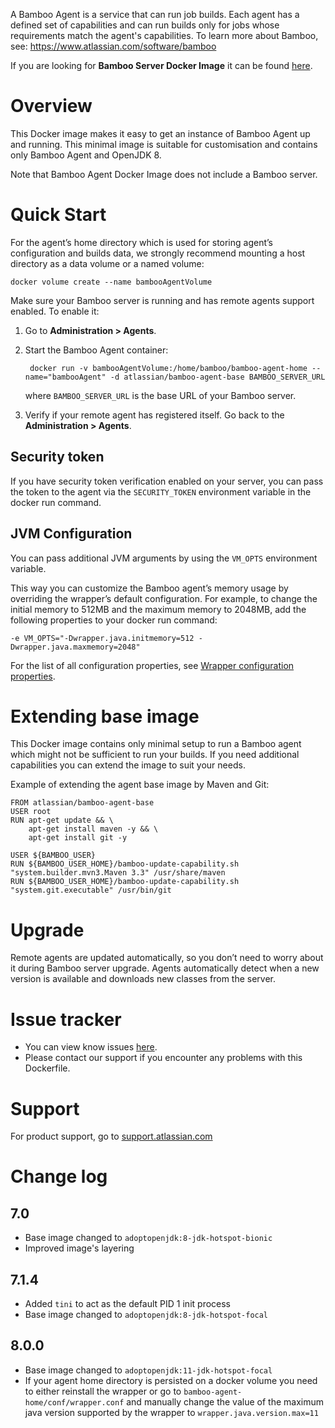 A Bamboo Agent is a service that can run job builds. Each agent has a defined set of capabilities and can run builds only for jobs whose requirements match the agent's capabilities.
To learn more about Bamboo, see: https://www.atlassian.com/software/bamboo

If you are looking for **Bamboo Server Docker Image** it can be found [here](https://hub.docker.com/r/atlassian/bamboo-server/).

# Overview

This Docker image makes it easy to get an instance of Bamboo Agent up and running. This minimal image is suitable for customisation and contains only Bamboo Agent and OpenJDK 8.

Note that Bamboo Agent Docker Image does not include a Bamboo server.

# Quick Start

For the agent’s home directory which is used for storing agent’s configuration and builds data, we strongly recommend mounting a host directory as a data volume or a named volume:

    docker volume create --name bambooAgentVolume

Make sure your Bamboo server is running and has remote agents support enabled. To enable it:

1. Go to **Administration > Agents**.
2. Start the Bamboo Agent container:

        docker run -v bambooAgentVolume:/home/bamboo/bamboo-agent-home --name="bambooAgent" -d atlassian/bamboo-agent-base BAMBOO_SERVER_URL

    where `BAMBOO_SERVER_URL` is the base URL of your Bamboo server.

3. Verify if your remote agent has registered itself. Go back to the **Administration > Agents**.

## Security token

If you have security token verification enabled on your server, you can pass the token to the agent via the `SECURITY_TOKEN` environment variable in the docker run command.

## JVM Configuration

You can pass additional JVM arguments by using the `VM_OPTS` environment variable.

This way you can customize the Bamboo agent’s memory usage by overriding the wrapper’s default configuration. For example, to change the initial memory to 512MB and the maximum memory to 2048MB, add the following properties to your docker run command:

`-e VM_OPTS="-Dwrapper.java.initmemory=512 -Dwrapper.java.maxmemory=2048"`

For the list of all configuration properties, see [Wrapper configuration properties](https://wrapper.tanukisoftware.com/doc/english/properties.html).

# Extending base image

This Docker image contains only minimal setup to run a Bamboo agent which might not be sufficient to run your builds. If you need additional capabilities you can extend the image to suit your needs.

Example of extending the agent base image by Maven and Git:

    FROM atlassian/bamboo-agent-base
    USER root
    RUN apt-get update && \
        apt-get install maven -y && \
        apt-get install git -y
        
    USER ${BAMBOO_USER}
    RUN ${BAMBOO_USER_HOME}/bamboo-update-capability.sh "system.builder.mvn3.Maven 3.3" /usr/share/maven
    RUN ${BAMBOO_USER_HOME}/bamboo-update-capability.sh "system.git.executable" /usr/bin/git

# Upgrade

Remote agents are updated automatically, so you don’t need to worry about it during Bamboo server upgrade. Agents automatically detect when a new version is available and downloads new classes from the server.

# Issue tracker

* You can view know issues [here](https://jira.atlassian.com/projects/BAM/issues/filter=allissues).
* Please contact our support if you encounter any problems with this Dockerfile.

# Support

For product support, go to [support.atlassian.com](https://support.atlassian.com/)

# Change log

## 7.0

* Base image changed to `adoptopenjdk:8-jdk-hotspot-bionic`
* Improved image's layering

## 7.1.4

* Added `tini` to act as the default PID 1 init process
* Base image changed to `adoptopenjdk:8-jdk-hotspot-focal`

## 8.0.0
* Base image changed to `adoptopenjdk:11-jdk-hotspot-focal`
* If your agent home directory is persisted on a docker volume you need to either reinstall the wrapper or go to `bamboo-agent-home/conf/wrapper.conf` and manually change the value of the maximum java version supported by the wrapper to `wrapper.java.version.max=11`